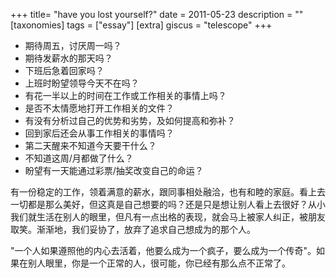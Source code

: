 +++
title= "have you lost yourself?"
date = 2011-05-23
description = ""
[taxonomies]
tags = ["essay"]
[extra]
giscus = "telescope"
+++

- 期待周五，讨厌周一吗？
- 期待发薪水的那天吗？
- 下班后急着回家吗？
- 上班时盼望领导今天不在吗？
- 有花一半以上的时间在工作或工作相关的事情上吗？
- 是否不太情愿地打开工作相关的文件？
- 有没有分析过自己的优势和劣势，及如何提高和弥补？
- 回到家后还会从事工作相关的事情吗？
- 第二天醒来不知道今天要干什么？
- 不知道这周/月都做了什么？
- 盼望有一天能通过彩票/抽奖改变自己的命运？

有一份稳定的工作，领着满意的薪水，跟同事相处融洽，也有和睦的家庭。看上去一切都是那么美好，但这真是自己想要的吗？还是只是想让别人看上去很好？从小我们就生活在别人的眼里，但凡有一点出格的表现，就会马上被家人纠正，被朋友取笑。渐渐地，我们妥协了，放弃了追求自己想成为的那个人。

"一个人如果遵照他的内心去活着，他要么成为一个疯子，要么成为一个传奇"。如果在别人眼里，你是一个正常的人，很可能，你已经有那么点不正常了。

